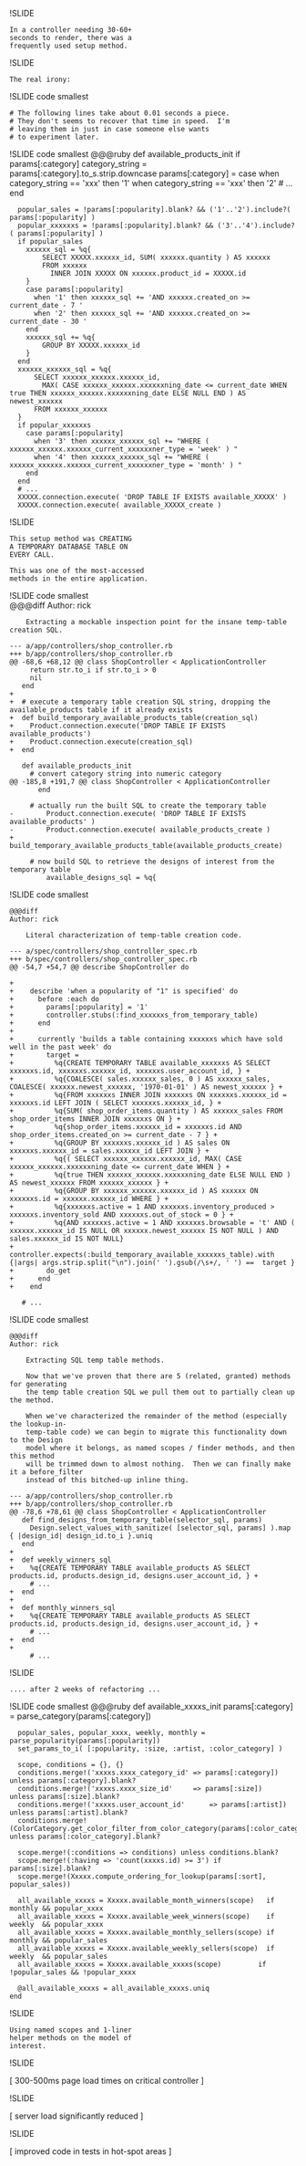 
!SLIDE

    In a controller needing 30-60+
    seconds to render, there was a 
    frequently used setup method.

!SLIDE

    The real irony:

!SLIDE  code smallest

    # The following lines take about 0.01 seconds a piece.  
    # They don't seems to recover that time in speed.  I'm
    # leaving them in just in case someone else wants 
    # to experiment later.

!SLIDE code smallest
    @@@ruby
    def available_products_init
      if params[:category]
        category_string = params[:category].to_s.strip.downcase
        params[:category] = case
                            when category_string == 'xxx' then '1'
                            when category_string == 'xxx' then '2'
        # ...
      end
      
      popular_sales = !params[:popularity].blank? && ('1'..'2').include?( params[:popularity] )
      popular_xxxxxxs = !params[:popularity].blank? && ('3'..'4').include?( params[:popularity] )
      if popular_sales
        xxxxxx_sql = %q{
            SELECT XXXXX.xxxxxx_id, SUM( xxxxxx.quantity ) AS xxxxxx
            FROM xxxxxx
              INNER JOIN XXXXX ON xxxxxx.product_id = XXXXX.id
        }
        case params[:popularity]
          when '1' then xxxxxx_sql += 'AND xxxxxx.created_on >= current_date - 7 '
          when '2' then xxxxxx_sql += 'AND xxxxxx.created_on >= current_date - 30 '
        end
        xxxxxx_sql += %q{
            GROUP BY XXXXX.xxxxxx_id
        }
      end
      xxxxxx_xxxxxx_sql = %q{
          SELECT xxxxxx_xxxxxx.xxxxxx_id,
            MAX( CASE xxxxxx_xxxxxx.xxxxxxning_date <= current_date WHEN true THEN xxxxxx_xxxxxx.xxxxxxning_date ELSE NULL END ) AS newest_xxxxxx
          FROM xxxxxx_xxxxxx
      }
      if popular_xxxxxxs
        case params[:popularity]
          when '3' then xxxxxx_xxxxxx_sql += "WHERE ( xxxxxx_xxxxxx.xxxxxx_current_xxxxxxner_type = 'week' ) "
          when '4' then xxxxxx_xxxxxx_sql += "WHERE ( xxxxxx_xxxxxx.xxxxxx_current_xxxxxxner_type = 'month' ) "
        end
      end
      # ...
      XXXXX.connection.execute( 'DROP TABLE IF EXISTS available_XXXXX' )
      XXXXX.connection.execute( available_XXXXX_create )


!SLIDE

    This setup method was CREATING
    A TEMPORARY DATABASE TABLE ON
    EVERY CALL.

    This was one of the most-accessed
    methods in the entire application.

!SLIDE code smallest    
    @@@diff
    Author: rick
    
        Extracting a mockable inspection point for the insane temp-table creation SQL.
    
    --- a/app/controllers/shop_controller.rb
    +++ b/app/controllers/shop_controller.rb
    @@ -68,6 +68,12 @@ class ShopController < ApplicationController
         return str.to_i if str.to_i > 0
         nil
       end
    +
    +  # execute a temporary table creation SQL string, dropping the available_products table if it already exists
    +  def build_temporary_available_products_table(creation_sql)
    +    Product.connection.execute('DROP TABLE IF EXISTS available_products')
    +    Product.connection.execute(creation_sql)
    +  end
    
       def available_products_init
         # convert category string into numeric category
    @@ -185,8 +191,7 @@ class ShopController < ApplicationController
           end
    
         # actually run the built SQL to create the temporary table
    -        Product.connection.execute( 'DROP TABLE IF EXISTS available_products' )
    -        Product.connection.execute( available_products_create )
    +    build_temporary_available_products_table(available_products_create)
    
         # now build SQL to retrieve the designs of interest from the temporary table
             available_designs_sql = %q{
    
!SLIDE code smallest

    @@@diff	
    Author: rick
    
        Literal characterization of temp-table creation code.
        
    --- a/spec/controllers/shop_controller_spec.rb
    +++ b/spec/controllers/shop_controller_spec.rb
    @@ -54,7 +54,7 @@ describe ShopController do
         
    +    
    +    describe 'when a popularity of "1" is specified' do
    +      before :each do
    +        params[:popularity] = '1'
    +        controller.stubs(:find_xxxxxxs_from_temporary_table)
    +      end
    +      
    +      currently 'builds a table containing xxxxxxs which have sold well in the past week' do
    +        target = 
    +          %q{CREATE TEMPORARY TABLE available_xxxxxxs AS SELECT xxxxxxs.id, xxxxxxs.xxxxxx_id, xxxxxxs.user_account_id, } +
    +          %q{COALESCE( sales.xxxxxx_sales, 0 ) AS xxxxxx_sales, COALESCE( xxxxxx.newest_xxxxxx, '1970-01-01' ) AS newest_xxxxxx } +
    +          %q{FROM xxxxxxs INNER JOIN xxxxxxs ON xxxxxxs.xxxxxx_id = xxxxxxs.id LEFT JOIN ( SELECT xxxxxxs.xxxxxx_id, } +
    +          %q{SUM( shop_order_items.quantity ) AS xxxxxx_sales FROM shop_order_items INNER JOIN xxxxxxs ON } +
    +          %q{shop_order_items.xxxxxx_id = xxxxxxs.id AND shop_order_items.created_on >= current_date - 7 } +
    +          %q{GROUP BY xxxxxxs.xxxxxx_id ) AS sales ON xxxxxxs.xxxxxx_id = sales.xxxxxx_id LEFT JOIN } +
    +          %q{( SELECT xxxxxx_xxxxxx.xxxxxx_id, MAX( CASE xxxxxx_xxxxxx.xxxxxxning_date <= current_date WHEN } +
    +          %q{true THEN xxxxxx_xxxxxx.xxxxxxning_date ELSE NULL END ) AS newest_xxxxxx FROM xxxxxx_xxxxxx } +
    +          %q{GROUP BY xxxxxx_xxxxxx.xxxxxx_id ) AS xxxxxx ON xxxxxxs.id = xxxxxx.xxxxxx_id WHERE } +
    +          %q{xxxxxxs.active = 1 AND xxxxxxs.inventory_produced > xxxxxxs.inventory_sold AND xxxxxxs.out_of_stock = 0 } +
    +          %q{AND xxxxxxs.active = 1 AND xxxxxxs.browsable = 't' AND ( xxxxxx.xxxxxx_id IS NULL OR xxxxxx.newest_xxxxxx IS NOT NULL ) AND sales.xxxxxx_id IS NOT NULL}
    +        controller.expects(:build_temporary_available_xxxxxxs_table).with {|args| args.strip.split("\n").join(' ').gsub(/\s+/, ' ') ==  target }
    +        do_get
    +      end
    +    end
    
       # ...
    

!SLIDE code smallest

    @@@diff
    Author: rick
    
        Extracting SQL temp table methods.
        
        Now that we've proven that there are 5 (related, granted) methods for generating
        the temp table creation SQL we pull them out to partially clean up the method.
        
        When we've characterized the remainder of the method (especially the lookup-in-
        temp-table code) we can begin to migrate this functionality down to the Design
        model where it belongs, as named scopes / finder methods, and then this method
        will be trimmed down to almost nothing.  Then we can finally make it a before_filter
        instead of this bitched-up inline thing.
        
    --- a/app/controllers/shop_controller.rb
    +++ b/app/controllers/shop_controller.rb
    @@ -78,6 +78,61 @@ class ShopController < ApplicationController
       def find_designs_from_temporary_table(selector_sql, params)
         Design.select_values_with_sanitize( [selector_sql, params] ).map { |design_id| design_id.to_i }.uniq
       end
    +      
    +  def weekly_winners_sql
    +    %q{CREATE TEMPORARY TABLE available_products AS SELECT products.id, products.design_id, designs.user_account_id, } +
         # ...
    +  end
    +  
    +  def monthly_winners_sql
    +    %q{CREATE TEMPORARY TABLE available_products AS SELECT products.id, products.design_id, designs.user_account_id, } +
         # ...
    +  end
    +  
         # ...   

!SLIDE

    .... after 2 weeks of refactoring ...

!SLIDE code smallest
    @@@ruby
    def available_xxxxs_init
      params[:category] = parse_category(params[:category])
      
      popular_sales, popular_xxxx, weekly, monthly = parse_popularity(params[:popularity])
      set_params_to_i( [:popularity, :size, :artist, :color_category] ) 
      
      scope, conditions = {}, {}
      conditions.merge!('xxxxs.xxxx_category_id' => params[:category]) unless params[:category].blank?
      conditions.merge!('xxxxs.xxxx_size_id'     => params[:size])     unless params[:size].blank?
      conditions.merge!('xxxxs.user_account_id'      => params[:artist])   unless params[:artist].blank?
      conditions.merge!(ColorCategory.get_color_filter_from_color_category(params[:color_category])) unless params[:color_category].blank?
    
      scope.merge!(:conditions => conditions) unless conditions.blank?
      scope.merge!(:having => 'count(xxxxs.id) >= 3') if params[:size].blank?
      scope.merge!(Xxxxx.compute_ordering_for_lookup(params[:sort], popular_sales))
    
      all_available_xxxxs = Xxxxx.available_month_winners(scope)   if monthly && popular_xxxx
      all_available_xxxxs = Xxxxx.available_week_winners(scope)    if weekly  && popular_xxxx
      all_available_xxxxs = Xxxxx.available_monthly_sellers(scope) if monthly && popular_sales
      all_available_xxxxs = Xxxxx.available_weekly_sellers(scope)  if weekly  && popular_sales
      all_available_xxxxs = Xxxxx.available_xxxxs(scope)         if !popular_sales && !popular_xxxx
    
      @all_available_xxxxs = all_available_xxxxs.uniq
    end

!SLIDE 

    Using named scopes and 1-liner 
    helper methods on the model of
    interest.

!SLIDE

[ 300-500ms page load times on critical controller ]

!SLIDE

[ server load significantly reduced ]

!SLIDE 

[ improved code in tests in hot-spot areas ]